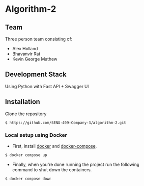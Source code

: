 # Algorithm-2

## Team

Three person team consisting of:
* Alex Holland
* Bhavanvir Rai
* Kevin George Mathew

## Development Stack

Using Python with Fast API + Swagger UI

## Installation
Clone the repository
```bash
$ https://github.com/SENG-499-Company-3/algorithm-2.git
```
### Local setup using Docker
- First, install [docker](https://docs.docker.com/get-docker/) and [docker-compose](https://docs.docker.com/compose/install/).

```bash
$ docker compose up
```

- Finally, when you're done running the project run the following command to shut down the containers.

```bash
$ docker compose down
```
